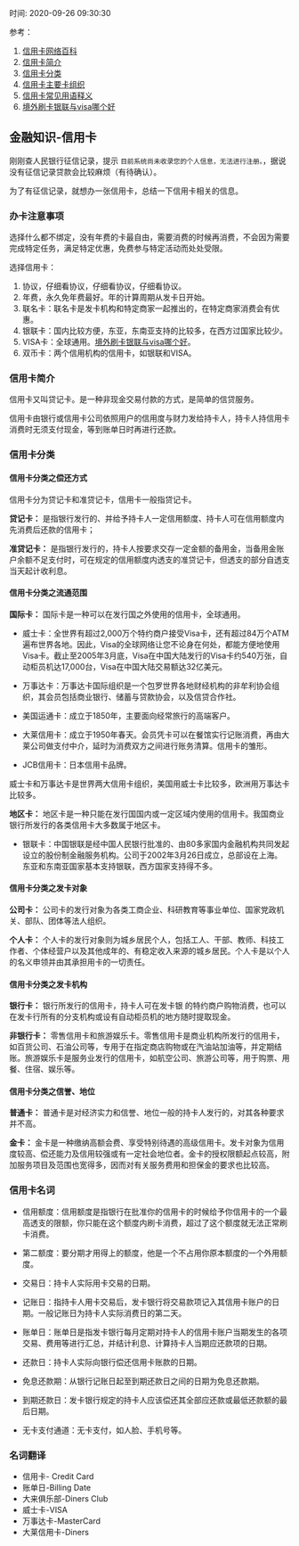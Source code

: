   时间: 2020-09-26 09:30:30

参考：

1. [信用卡网络百科](http://cc.cmbchina.com/baike/)
1. [信用卡简介](http://cc.cmbchina.com/baike/1.htm)
2. [信用卡分类](http://cc.cmbchina.com/baike/3.htm)
1. [信用卡主要卡组织](http://cc.cmbchina.com/baike/4.htm)
2. [信用卡常见用语释义](http://cc.cmbchina.com/baike/5.htm)
3. [境外刷卡银联与visa哪个好](http://www.mafengwo.cn/travel-news/220574.html)

## 金融知识-信用卡

刚刚查人民银行征信记录，提示  `目前系统尚未收录您的个人信息，无法进行注册。`，据说没有征信记录贷款会比较麻烦（有待确认）。

为了有征信记录，就想办一张信用卡，总结一下信用卡相关的信息。

### 办卡注意事项

选择什么都不绑定，没有年费的卡最自由，需要消费的时候再消费，不会因为需要完成特定任务，满足特定优惠，免费参与特定活动而处处受限。

选择信用卡：

1. 协议，仔细看协议，仔细看协议，仔细看协议。
1. 年费，永久免年费最好。年的计算周期从发卡日开始。
2. 联名卡：联名卡是发卡机构和特定商家一起推出的，在特定商家消费会有优惠。
3. 银联卡：国内比较方便，东亚，东南亚支持的比较多，在西方过国家比较少。
4. VISA卡：全球通用。[境外刷卡银联与visa哪个好](http://www.mafengwo.cn/travel-news/220574.html)。
5. 双币卡：两个信用机构的信用卡，如银联和VISA。

### 信用卡简介

信用卡又叫贷记卡。是一种非现金交易付款的方式，是简单的信贷服务。

信用卡由银行或信用卡公司依照用户的信用度与财力发给持卡人，持卡人持信用卡消费时无须支付现金，等到账单日时再进行还款。

### 信用卡分类

#### 信用卡分类之偿还方式

信用卡分为贷记卡和准贷记卡，信用卡一般指贷记卡。

**贷记卡：** 是指银行发行的、并给予持卡人一定信用额度、持卡人可在信用额度内先消费后还款的信用卡；

**准贷记卡：** 是指银行发行的，持卡人按要求交存一定金额的备用金，当备用金账户余额不足支付时，可在规定的信用额度内透支的准贷记卡，但透支的部分自透支当天起计收利息。

#### 信用卡分类之流通范围

**国际卡：** 国际卡是一种可以在发行国之外使用的信用卡，全球通用。

* 威士卡：全世界有超过2,000万个特约商户接受Visa卡，还有超过84万个ATM遍布世界各地。因此，Visa的全球网络让您不论身在何处，都能方便地使用Visa卡。截止至2005年3月底，Visa在中国大陆发行的Visa卡约540万张，自动柜员机达17,000台，Visa在中国大陆交易额达32亿美元。

* 万事达卡：万事达卡国际组织是一个包罗世界各地财经机构的非牟利协会组织，其会员包括商业银行、储蓄与贷款协会，以及信贷合作社。

* 美国运通卡：成立于1850年，主要面向经常旅行的高端客户。

* 大莱信用卡：成立于1950年春天。会员凭卡可以在餐馆实行记账消费，再由大莱公司做支付中介，延时为消费双方之间进行账务清算。信用卡的雏形。

* JCB信用卡：日本信用卡品牌。

威士卡和万事达卡是世界两大信用卡组织，美国用威士卡比较多，欧洲用万事达卡比较多。

**地区卡：** 地区卡是一种只能在发行国国内或一定区域内使用的信用卡。我国商业银行所发行的各类信用卡大多数属于地区卡。

* 银联卡：中国银联是经中国人民银行批准的、由80多家国内金融机构共同发起设立的股份制金融服务机构。公司于2002年3月26日成立，总部设在上海。东亚和东南亚国家基本支持银联，西方国家支持得不多。

#### 信用卡分类之发卡对象

**公司卡：** 公司卡的发行对象为各类工商企业、科研教育等事业单位、国家党政机关、部队、团体等法人组织。

**个人卡：** 个人卡的发行对象则为城乡居民个人，包括工人、干部、教师、科技工作者、个体经营户以及其他成年的、有稳定收入来源的城乡居民。个人卡是以个人的名义申领并由其承担用卡的一切责任。

#### 信用卡分类之发卡机构

**银行卡：**  银行所发行的信用卡，持卡人可在发卡银 的特约商户购物消费，也可以在发卡行所有的分支机构或设有自动柜员机的地方随时提取现金。

**非银行卡：**  零售信用卡和旅游娱乐卡。零售信用卡是商业机构所发行的信用卡，如百货公司、石油公司等，专用于在指定商店购物或在汽油站加油等，并定期结账。旅游娱乐卡是服务业发行的信用卡，如航空公司、旅游公司等，用于购票、用餐、住宿、娱乐等。

#### 信用卡分类之信誉、地位

**普通卡：** 普通卡是对经济实力和信誉、地位一般的持卡人发行的，对其各种要求并不高。

**金卡：** 金卡是一种缴纳高额会费、享受特别待遇的高级信用卡。发卡对象为信用度较高、偿还能力及信用较强或有一定社会地位者。金卡的授权限额起点较高，附加服务项目及范围也宽得多，因而对有关服务费用和担保金的要求也比较高。

### 信用卡名词 

* 信用额度：信用额度是指银行在批准你的信用卡的时候给予你信用卡的一个最高透支的限额，你只能在这个额度内刷卡消费，超过了这个额度就无法正常刷卡消费。

* 第二额度：要分期才用得上的额度，他是一个不占用你原本额度的一个外用额度。

* 交易日：持卡人实际用卡交易的日期。

* 记账日：指持卡人用卡交易后，发卡银行将交易款项记入其信用卡账户的日期。一般记账日为持卡人实际消费日的第二天。

* 账单日：账单日是指发卡银行每月定期对持卡人的信用卡账户当期发生的各项交易、费用等进行汇总，并结计利息、计算持卡人当期应还款项的日期。

* 还款日：持卡人实际向银行偿还信用卡账款的日期。

* 免息还款期：从银行记账日起至到期还款日之间的日期为免息还款期。

* 到期还款日：发卡银行规定的持卡人应该偿还其全部应还款或最低还款额的最后日期。

* 无卡支付通道：无卡支付，如人脸、手机号等。


### 名词翻译 

* 信用卡- Credit Card
* 账单日-Billing Date
* 大来俱乐部-Diners Club
* 威士卡-VISA
* 万事达卡-MasterCard
* 大莱信用卡-Diners